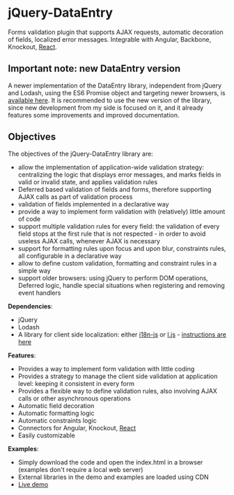 # jQuery-DataEntry
Forms validation plugin that supports AJAX requests, automatic decoration of fields, localized error messages. Integrable with Angular, Backbone, Knockout, [React](https://github.com/RobertoPrevato/jQuery-DataEntry/wiki/Integration-with-React).

## Important note: new DataEntry version
A newer implementation of the DataEntry library, independent from jQuery and Lodash, using the ES6 Promise object and targeting newer browsers, is [available here](https://github.com/RobertoPrevato/DataEntry). It is recommended to use the new version of the library, since new development from my side is focused on it, and it already features some improvements and improved documentation.

## Objectives
The objectives of the jQuery-DataEntry library are:
* allow the implementation of application-wide validation strategy: centralizing the logic that displays error messages, and marks fields in valid or invalid state, and applies validation rules
* Deferred based validation of fields and forms, therefore supporting AJAX calls as part of validation process
* validation of fields implemented in a declarative way
* provide a way to implement form validation with (relatively) little amount of code
* support multiple validation rules for every field: the validation of every field stops at the first rule that is not respected - in order to avoid useless AJAX calls, whenever AJAX is necessary
* support for formatting rules upon focus and upon blur, constraints rules, all configurable in a declarative way
* allow to define custom validation, formatting and constraint rules in a simple way
* support older browsers: using jQuery to perform DOM operations, Deferred logic, handle special situations when registering and removing event handlers

**Dependencies**:
- jQuery
- Lodash
- A library for client side localization: either [i18n-js](https://github.com/fnando/i18n-js) or [I.js](https://github.com/RobertoPrevato/I.js) - [instructions are here](https://github.com/RobertoPrevato/jQuery-DataEntry/wiki/Implementing-localization)

**Features**:
- Provides a way to implement form validation with little coding
- Provides a strategy to manage the client side validation at application level: keeping it consistent in every form
- Provides a flexible way to define validation rules, also involving AJAX calls or other asynchronous operations
- Automatic field decoration
- Automatic formatting logic
- Automatic constraints logic
- Connectors for Angular, Knockout, [React](https://github.com/RobertoPrevato/jQuery-DataEntry/wiki/Integration-with-ReactJs)
- Easily customizable

**Examples**:
- Simply download the code and open the index.html in a browser (examples don't require a local web server)
- External libraries in the demo and examples are loaded using CDN
- [Live demo](http://ugrose.com/content/demos/jqdataentry/index.html)



